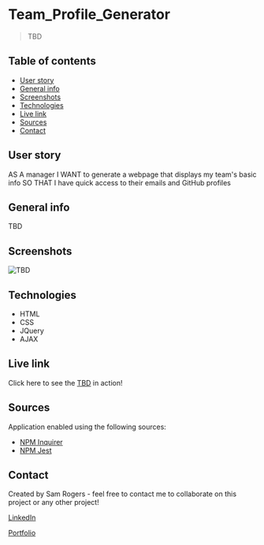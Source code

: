 # Team_Profile_Generator
> TBD
 
## Table of contents
* [User story](#user-story)
* [General info](#general-info)
* [Screenshots](#screenshots)
* [Technologies](#technologies)
* [Live link](#live-link)
* [Sources](#sources)
* [Contact](#contact)

## User story
AS A manager
I WANT to generate a webpage that displays my team's basic info
SO THAT I have quick access to their emails and GitHub profiles

## General info
TBD

## Screenshots
![TBD]()

## Technologies
* HTML
* CSS
* JQuery
* AJAX

## Live link
Click here to see the [TBD]() in action!

## Sources
Application enabled using the following sources:

* [NPM Inquirer](https://github.com/SBoudrias/Inquirer.js/)
* [NPM Jest](https://jestjs.io/en/)

## Contact
Created by Sam Rogers - feel free to contact me to collaborate on this project or any other project!

[LinkedIn](https://www.linkedin.com/in/samuelerogers/)

[Portfolio](https://samrogers15.github.io/Current_Portfolio/index.html)